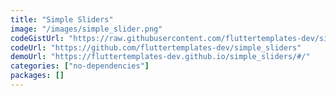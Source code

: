 ```yaml
---
title: "Simple Sliders"
image: "/images/simple_slider.png"
codeGistUrl: "https://raw.githubusercontent.com/fluttertemplates-dev/simple_sliders/master/lib/main.dart"
codeUrl: "https://github.com/fluttertemplates-dev/simple_sliders"
demoUrl: "https://fluttertemplates-dev.github.io/simple_sliders/#/"
categories: ["no-dependencies"]
packages: []
---
```

